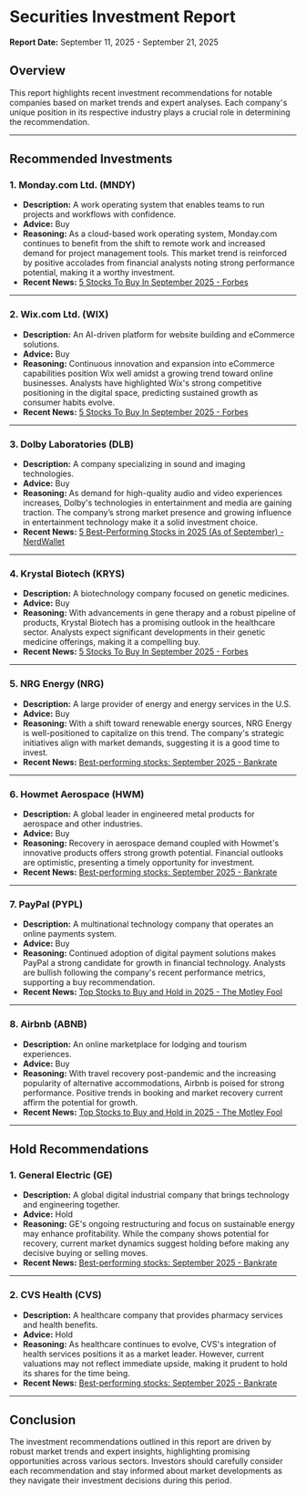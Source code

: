 # Securities Investment Report 

**Report Date:** September 11, 2025 - September 21, 2025  

## Overview

This report highlights recent investment recommendations for notable companies based on market trends and expert analyses. Each company's unique position in its respective industry plays a crucial role in determining the recommendation.

---

## Recommended Investments

### 1. Monday.com Ltd. (MNDY)
- **Description:** A work operating system that enables teams to run projects and workflows with confidence.
- **Advice:** Buy
- **Reasoning:** As a cloud-based work operating system, Monday.com continues to benefit from the shift to remote work and increased demand for project management tools. This market trend is reinforced by positive accolades from financial analysts noting strong performance potential, making it a worthy investment.
- **Recent News:** [5 Stocks To Buy In September 2025 - Forbes](https://www.forbes.com/sites/investor-hub/article/best-stocks-buy-now-september-2025/)

---

### 2. Wix.com Ltd. (WIX)
- **Description:** An AI-driven platform for website building and eCommerce solutions.
- **Advice:** Buy
- **Reasoning:** Continuous innovation and expansion into eCommerce capabilities position Wix well amidst a growing trend toward online businesses. Analysts have highlighted Wix's strong competitive positioning in the digital space, predicting sustained growth as consumer habits evolve.
- **Recent News:** [5 Stocks To Buy In September 2025 - Forbes](https://www.forbes.com/sites/investor-hub/article/best-stocks-buy-now-september-2025/)

---

### 3. Dolby Laboratories (DLB)
- **Description:** A company specializing in sound and imaging technologies.
- **Advice:** Buy
- **Reasoning:** As demand for high-quality audio and video experiences increases, Dolby's technologies in entertainment and media are gaining traction. The company’s strong market presence and growing influence in entertainment technology make it a solid investment choice.
- **Recent News:** [5 Best-Performing Stocks in 2025 (As of September) - NerdWallet](https://www.nerdwallet.com/article/investing/best-performing-stocks)

---

### 4. Krystal Biotech (KRYS)
- **Description:** A biotechnology company focused on genetic medicines.
- **Advice:** Buy
- **Reasoning:** With advancements in gene therapy and a robust pipeline of products, Krystal Biotech has a promising outlook in the healthcare sector. Analysts expect significant developments in their genetic medicine offerings, making it a compelling buy.
- **Recent News:** [5 Stocks To Buy In September 2025 - Forbes](https://www.forbes.com/sites/investor-hub/article/best-stocks-buy-now-september-2025/)

--- 

### 5. NRG Energy (NRG)
- **Description:** A large provider of energy and energy services in the U.S.
- **Advice:** Buy
- **Reasoning:** With a shift toward renewable energy sources, NRG Energy is well-positioned to capitalize on this trend. The company's strategic initiatives align with market demands, suggesting it is a good time to invest.
- **Recent News:** [Best-performing stocks: September 2025 - Bankrate](https://www.bankrate.com/investing/best-performing-stocks/)

--- 

### 6. Howmet Aerospace (HWM)
- **Description:** A global leader in engineered metal products for aerospace and other industries.
- **Advice:** Buy
- **Reasoning:** Recovery in aerospace demand coupled with Howmet's innovative products offers strong growth potential. Financial outlooks are optimistic, presenting a timely opportunity for investment.
- **Recent News:** [Best-performing stocks: September 2025 - Bankrate](https://www.bankrate.com/investing/best-performing-stocks/)

--- 

### 7. PayPal (PYPL)
- **Description:** A multinational technology company that operates an online payments system.
- **Advice:** Buy
- **Reasoning:** Continued adoption of digital payment solutions makes PayPal a strong candidate for growth in financial technology. Analysts are bullish following the company's recent performance metrics, supporting a buy recommendation.
- **Recent News:** [Top Stocks to Buy and Hold in 2025 - The Motley Fool](https://www.fool.com/investing/top-stocks-to-buy-and-hold/)

---

### 8. Airbnb (ABNB)
- **Description:** An online marketplace for lodging and tourism experiences.
- **Advice:** Buy
- **Reasoning:** With travel recovery post-pandemic and the increasing popularity of alternative accommodations, Airbnb is poised for strong performance. Positive trends in booking and market recovery current affirm the potential for growth.
- **Recent News:** [Top Stocks to Buy and Hold in 2025 - The Motley Fool](https://www.fool.com/investing/top-stocks-to-buy-and-hold/)

---

## Hold Recommendations

### 1. General Electric (GE)
- **Description:** A global digital industrial company that brings technology and engineering together.
- **Advice:** Hold
- **Reasoning:** GE's ongoing restructuring and focus on sustainable energy may enhance profitability. While the company shows potential for recovery, current market dynamics suggest holding before making any decisive buying or selling moves.
- **Recent News:** [Best-performing stocks: September 2025 - Bankrate](https://www.bankrate.com/investing/best-performing-stocks/)

---

### 2. CVS Health (CVS)
- **Description:** A healthcare company that provides pharmacy services and health benefits.
- **Advice:** Hold
- **Reasoning:** As healthcare continues to evolve, CVS's integration of health services positions it as a market leader. However, current valuations may not reflect immediate upside, making it prudent to hold its shares for the time being.
- **Recent News:** [Best-performing stocks: September 2025 - Bankrate](https://www.bankrate.com/investing/best-performing-stocks/)

---

## Conclusion

The investment recommendations outlined in this report are driven by robust market trends and expert insights, highlighting promising opportunities across various sectors. Investors should carefully consider each recommendation and stay informed about market developments as they navigate their investment decisions during this period.
